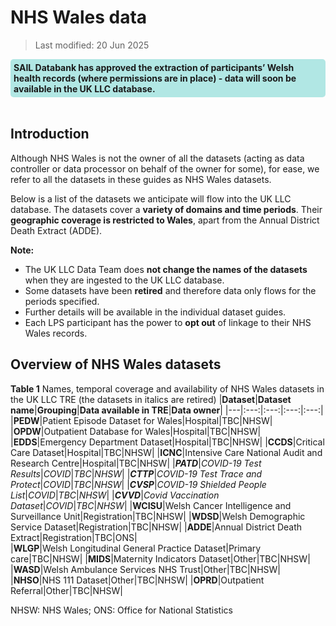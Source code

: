 # NHS Wales data
>Last modified: 20 Jun 2025
<div style="background-color: rgba(0, 178, 169, 0.3); padding: 5px; border-radius: 5px;"><strong>SAIL Databank has approved the extraction of participants’ Welsh health records (where permissions are in place) - data will soon be available in the UK LLC database.</strong></div>  
<br>

## Introduction  
Although NHS Wales is not the owner of all the datasets (acting as data controller or data processor on behalf of the owner for some), for ease, we refer to all the datasets in these guides as NHS Wales datasets.  

Below is a list of the datasets we anticipate will flow into the UK LLC database. The datasets cover a **variety of domains and time periods**. Their **geographic coverage is restricted to Wales**, apart from the Annual District Death Extract (ADDE).

**Note:**  
* The UK LLC Data Team does **not change the names of the datasets** when they are ingested to the UK LLC database. 
* Some datasets have been **retired** and therefore data only flows for the periods specified. 
* Further details will be available in the individual dataset guides.
* Each LPS participant has the power to **opt out** of linkage to their NHS Wales records. 

## Overview of NHS Wales datasets
**Table 1** Names, temporal coverage and availability of NHS Wales datasets in the UK LLC TRE (the datasets in italics are retired) 
|**Dataset**|**Dataset name**|**Grouping**|**Data available in TRE**|**Data owner**|
|---|:---:|:---:|:---:|:---:|
|**PEDW**|Patient Episode Dataset for Wales|Hospital|TBC|NHSW|
|**OPDW**|Outpatient Database for Wales|Hospital|TBC|NHSW|
|**EDDS**|Emergency Department Dataset|Hospital|TBC|NHSW|
|**CCDS**|Critical Care Dataset|Hospital|TBC|NHSW|
|**ICNC**|Intensive Care National Audit and Research Centre|Hospital|TBC|NHSW|
|***PATD***|*COVID-19 Test Results*|*COVID*|*TBC*|*NHSW*|
|***CTTP***|*COVID-19 Test Trace and Protect*|*COVID*|*TBC*|*NHSW*|
|***CVSP***|*COVID-19 Shielded People List*|*COVID*|*TBC*|*NHSW*|
|***CVVD***|*Covid Vaccination Dataset*|*COVID*|*TBC*|*NHSW*|
|**WCISU**|Welsh Cancer Intelligence and Surveillance Unit|Registration|TBC|NHSW|
|**WDSD**|Welsh Demographic Service Dataset|Registration|TBC|NHSW|
|**ADDE**|Annual District Death Extract|Registration|TBC|ONS|   
|**WLGP**|Welsh Longitudinal General Practice Dataset|Primary care|TBC|NHSW|
|**MIDS**|Maternity Indicators Dataset|Other|TBC|NHSW|
|**WASD**|Welsh Ambulance Services NHS Trust|Other|TBC|NHSW|
|**NHSO**|NHS 111 Dataset|Other|TBC|NHSW|
|**OPRD**|Outpatient Referral|Other|TBC|NHSW|

NHSW: NHS Wales; ONS: Office for National Statistics




